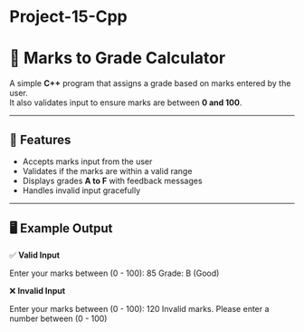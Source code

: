 # Project-15-Cpp
# 🏫 Marks to Grade Calculator

A simple **C++** program that assigns a grade based on marks entered by the user.  
It also validates input to ensure marks are between **0 and 100**.

---

## 📜 Features
- Accepts marks input from the user
- Validates if the marks are within a valid range
- Displays grades **A to F** with feedback messages
- Handles invalid input gracefully

---

## 🖥️ Example Output

✅ **Valid Input**

Enter your marks between (0 - 100): 85
Grade: B (Good)

❌ **Invalid Input**

Enter your marks between (0 - 100): 120
Invalid marks. Please enter a number between (0 - 100)
